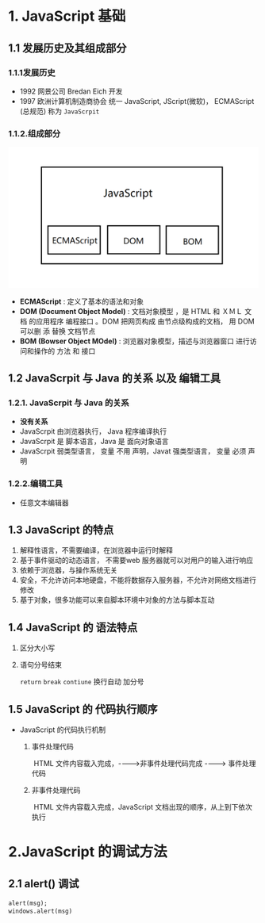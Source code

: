 # 1. JavaScript 基础

## 1.1 发展历史及其组成部分

### 1.1.1发展历史

* 1992 网景公司 Bredan Eich 开发
* 1997 欧洲计算机制造商协会 统一 JavaScript, JScript(微软)， ECMAScript (总规范) 称为  `JavaScrpit`

### 1.1.2.组成部分

![](./img/js组成.png)



* **ECMAScript** : 定义了基本的语法和对象
* **DOM (Document Object Model)** : 文档对象模型 ，是 HTML 和 ＸＭＬ 文档 的应用程序 编程接口 。DOM 把网页构成 由节点级构成的文档， 用 DOM 可以删 添 替换 文档节点
* **BOM (Bowser Object MOdel)** : 浏览器对象模型，描述与浏览器窗口 进行访问和操作的 方法 和 接口



## 1.2  JavaScrpit 与 Java 的关系  以及 编辑工具

### 1.2.1. JavaScrpit 与 Java 的关系

* **没有关系**
* JavaScrpit 由浏览器执行， Java 程序编译执行
* JavaScrpit 是 脚本语言，Java 是 面向对象语言
* JavaScrpit 弱类型语言，  变量 不用 声明，Javat 强类型语言，  变量 必须 声明

### 1.2.2.编辑工具

* 任意文本编辑器

## 1.3 JavaScript 的特点

1.  解释性语言，不需要编译，在浏览器中运行时解释
2. 基于事件驱动的动态语言， 不需要web 服务器就可以对用户的输入进行响应
3. 依赖于浏览器，与操作系统无关
4. 安全，不允许访问本地硬盘，不能将数据存入服务器，不允许对网络文档进行修改
5. 基于对象，很多功能可以来自脚本环境中对象的方法与脚本互动



## 1.4  JavaScript 的 语法特点

1. 区分大小写

2. 语句分号结束

   `return` `break` `contiune` 换行自动 加分号



## 1.5 JavaScript 的 代码执行顺序

* JavaScript 的代码执行机制

  1. 事件处理代码

     ​	HTML 文件内容载入完成，---->非事件处理代码完成  ----> 事件处理代码

  2. 非事件处理代码

     ​	HTML 文件内容载入完成，JavaScript 文档出现的顺序，从上到下依次执行





# 2.JavaScript 的调试方法

## 2.1 alert() 调试

```
alert(msg);
windows.alert(msg)
```

